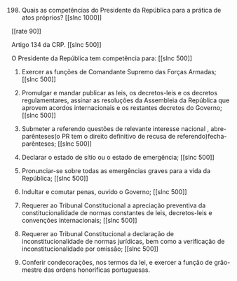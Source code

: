 198. Quais as competências do Presidente da República para a prática de atos próprios?
[[slnc 1000]]

[[rate 90]]

Artigo 134 da CRP.
[[slnc 500]]

O Presidente da República tem competência para:
[[slnc 500]]

1) Exercer as funções de Comandante Supremo das Forças Armadas;
[[slnc 500]]

2) Promulgar e mandar publicar as leis, os decretos-leis e os decretos regulamentares, assinar as resoluções da Assembleia da República que aprovem acordos internacionais e os restantes decretos do Governo;
[[slnc 500]]

3) Submeter a referendo questões de relevante interesse nacional , abre-parênteses(o PR tem o direito definitivo de recusa de referendo)fecha-parênteses;
[[slnc 500]]

4) Declarar o estado de sítio ou o estado de emergência;
[[slnc 500]]

5) Pronunciar-se sobre todas as emergências graves para a vida da República;
[[slnc 500]]

6) Indultar e comutar penas, ouvido o Governo;
[[slnc 500]]

7) Requerer ao Tribunal Constitucional a apreciação preventiva da constitucionalidade de normas constantes de leis, decretos-leis e convenções internacionais;
[[slnc 500]]

8) Requerer ao Tribunal Constitucional a declaração de inconstitucionalidade de normas jurídicas, bem como a verificação de inconstitucionalidade por omissão;
[[slnc 500]]

9) Conferir condecorações, nos termos da lei, e exercer a função de grão-mestre das ordens honoríficas portuguesas.
